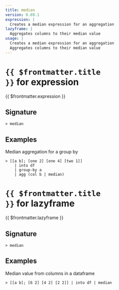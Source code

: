 ```yaml
---
title: median
version: 0.69.1
expression: |
  Creates a median expression for an aggregation
lazyframe: |
  Aggregates columns to their median value
usage: |
  Creates a median expression for an aggregation
  Aggregates columns to their median value
---
```


# <code>{{ $frontmatter.title }}</code> for expression

<div class='command-title'>{{ $frontmatter.expression }}</div>

## Signature

```> median ```

## Examples

Median aggregation for a group by
```shell
> [[a b]; [one 2] [one 4] [two 1]]
    | into df
    | group-by a
    | agg (col b | median)
```

# <code>{{ $frontmatter.title }}</code> for lazyframe

<div class='command-title'>{{ $frontmatter.lazyframe }}</div>

## Signature

```> median ```

## Examples

Median value from columns in a dataframe
```shell
> [[a b]; [6 2] [4 2] [2 2]] | into df | median
```
